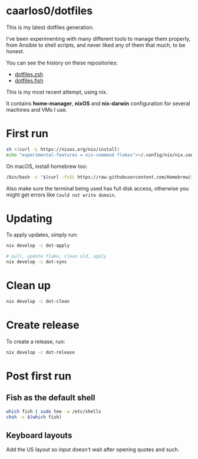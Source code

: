 # caarlos0/dotfiles

This is my latest dotfiles generation.

I've been experimenting with many different tools to manage them properly, from
Ansible to shell scripts, and never liked any of them that much, to be honest.

You can see the history on these repositories:

- [dotfiles.zsh](https://github.com/caarlos0/dotfiles.zsh)
- [dotfiles.fish](https://github.com/caarlos0/dotfiles.fish)

This is my most recent attempt, using nix.

It contains **home-manager**, **nixOS** and **nix-darwin** configuration
for several machines and VMs I use.

# First run

```bash
sh <(curl -L https://nixos.org/nix/install)
echo "experimental-features = nix-command flakes">~/.config/nix/nix.conf
```

On macOS, install homebrew too:

```bash
/bin/bash -c "$(curl -fsSL https://raw.githubusercontent.com/Homebrew/install/HEAD/install.sh)"
```

Also make sure the terminal being used has full disk access, otherwise you might
get errors like `Could not write domain`.

# Updating

To apply updates, simply run:

```bash
nix develop -c dot-apply

# pull, update flake, clean old, apply
nix develop -c dot-sync
```

# Clean up

```sh
nix develop -c dot-clean
```

# Create release

To create a release, run:

```bash
nix develop -c dot-release
```

# Post first run

## Fish as the default shell

```sh
which fish | sudo tee -a /etc/shells
chsh -s $(which fish)
```

## Keyboard layouts

Add the US layout so input doesn't wait after opening quotes and such.
